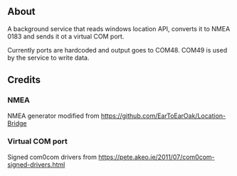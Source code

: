## About

A background service that reads windows location API, converts it to NMEA 0183
and sends it ot a virtual COM port.

Currently ports are hardcoded and output goes to COM48. COM49 is used by the
service to write data.


## Credits

### NMEA

NMEA generator modified from https://github.com/EarToEarOak/Location-Bridge

### Virtual COM port

Signed com0com drivers from https://pete.akeo.ie/2011/07/com0com-signed-drivers.html
